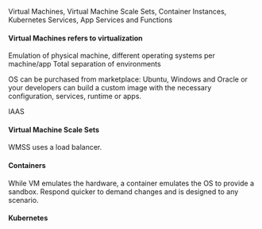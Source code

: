 Virtual Machines, Virtual Machine Scale Sets, Container Instances, Kubernetes Services, App Services and Functions

#### Virtual Machines refers to virtualization

 Emulation of physical machine, different operating systems per machine/app 
 Total separation of environments

OS can be purchased from marketplace: Ubuntu, Windows and Oracle or your developers can build a custom image with the necessary configuration, services, runtime or apps.

IAAS

#### Virtual Machine Scale Sets

WMSS uses a load balancer.

#### Containers

While VM emulates the hardware, a container emulates the OS to provide a sandbox.  Respond quicker to demand changes and is designed to any scenario.

#### Kubernetes


